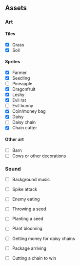 ## Assets

### Art

#### Tiles

- [x] Grass
- [x] Soil

#### Sprites

- [x] Farmer
- [x] Seedling
- [ ] Pineapple
- [x] Dragonfruit
- [x] Leshy
- [x] Evil rat
- [ ] Evil bunny
- [x] Coin/money bag
- [x] Daisy
- [ ] Daisy chain
- [x] Chain cutter

#### Other art

- [ ] Barn
- [ ] Cows or other decorations

### Sound

- [ ] Background music
- [ ] Spike attack
- [ ] Enemy eating
- [ ] Throwing a seed
- [ ] Planting a seed
- [ ] Plant blooming
- [ ] Getting money for daisy chains
- [ ] Package arriving
- [ ] Cutting a chain to win

